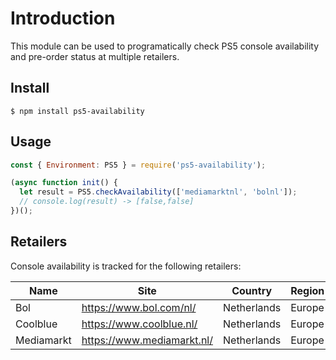 # Introduction

This module can be used to programatically check PS5 console availability and pre-order status at multiple retailers.

## Install

```
$ npm install ps5-availability
```

## Usage

```javascript
const { Environment: PS5 } = require('ps5-availability');

(async function init() {
  let result = PS5.checkAvailability(['mediamarktnl', 'bolnl']);
  // console.log(result) -> [false,false]
})();
```

## Retailers

Console availability is tracked for the following retailers:

| Name       | Site                       | Country     | Region | Type           |
| ---------- | -------------------------- | ----------- | ------ | -------------- |
| Bol        | https://www.bol.com/nl/    | Netherlands | Europe | `bolnl`        |
| Coolblue   | https://www.coolblue.nl/   | Netherlands | Europe | `coolbluenl`   |
| Mediamarkt | https://www.mediamarkt.nl/ | Netherlands | Europe | `mediamarktnl` |
